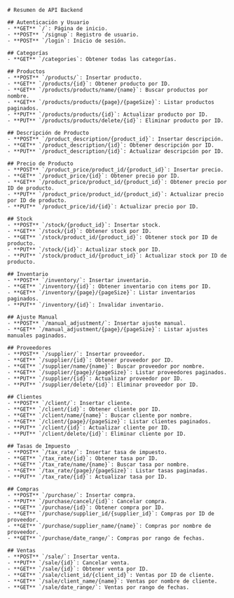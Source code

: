     # Resumen de API Backend

    ## Autenticación y Usuario
    - **GET** `/`: Página de inicio.
    - **POST** `/signup`: Registro de usuario.
    - **POST** `/login`: Inicio de sesión.

    ## Categorías
    - **GET** `/categories`: Obtener todas las categorías.

    ## Productos
    - **POST** `/products/`: Insertar producto.
    - **GET** `/products/{id}`: Obtener producto por ID.
    - **GET** `/products/products/name/{name}`: Buscar productos por nombre.
    - **GET** `/products/products/{page}/{pageSize}`: Listar productos paginados.
    - **PUT** `/products/products/{id}`: Actualizar producto por ID.
    - **PUT** `/products/products/delete/{id}`: Eliminar producto por ID.

    ## Descripción de Producto
    - **POST** `/product_description/{product_id}`: Insertar descripción.
    - **GET** `/product_description/{id}`: Obtener descripción por ID.
    - **PUT** `/product_description/{id}`: Actualizar descripción por ID.

    ## Precio de Producto
    - **POST** `/product_price/product_id/{product_id}`: Insertar precio.
    - **GET** `/product_price/{id}`: Obtener precio por ID.
    - **GET** `/product_price/product_id/{product_id}`: Obtener precio por ID de producto.
    - **PUT** `/product_price/product_id/{product_id}`: Actualizar precio por ID de producto.
    - **PUT** `/product_price/id/{id}`: Actualizar precio por ID.

    ## Stock
    - **POST** `/stock/{product_id}`: Insertar stock.
    - **GET** `/stock/{id}`: Obtener stock por ID.
    - **GET** `/stock/product_id/{product_id}`: Obtener stock por ID de producto.
    - **PUT** `/stock/{id}`: Actualizar stock por ID.
    - **PUT** `/stock/product_id/{product_id}`: Actualizar stock por ID de producto.

    ## Inventario
    - **POST** `/inventory/`: Insertar inventario.
    - **GET** `/inventory/{id}`: Obtener inventario con items por ID.
    - **GET** `/inventory/{page}/{pageSize}`: Listar inventarios paginados.
    - **PUT** `/inventory/{id}`: Invalidar inventario.

    ## Ajuste Manual
    - **POST** `/manual_adjustment/`: Insertar ajuste manual.
    - **GET** `/manual_adjustment/{page}/{pageSize}`: Listar ajustes manuales paginados.

    ## Proveedores
    - **POST** `/supplier/`: Insertar proveedor.
    - **GET** `/supplier/{id}`: Obtener proveedor por ID.
    - **GET** `/supplier/name/{name}`: Buscar proveedor por nombre.
    - **GET** `/supplier/{page}/{pageSize}`: Listar proveedores paginados.
    - **PUT** `/supplier/{id}`: Actualizar proveedor por ID.
    - **PUT** `/supplier/delete/{id}`: Eliminar proveedor por ID.

    ## Clientes
    - **POST** `/client/`: Insertar cliente.
    - **GET** `/client/{id}`: Obtener cliente por ID.
    - **GET** `/client/name/{name}`: Buscar cliente por nombre.
    - **GET** `/client/{page}/{pageSize}`: Listar clientes paginados.
    - **PUT** `/client/{id}`: Actualizar cliente por ID.
    - **PUT** `/client/delete/{id}`: Eliminar cliente por ID.

    ## Tasas de Impuesto
    - **POST** `/tax_rate/`: Insertar tasa de impuesto.
    - **GET** `/tax_rate/{id}`: Obtener tasa por ID.
    - **GET** `/tax_rate/name/{name}`: Buscar tasa por nombre.
    - **GET** `/tax_rate/{page}/{pageSize}`: Listar tasas paginadas.
    - **PUT** `/tax_rate/{id}`: Actualizar tasa por ID.

    ## Compras
    - **POST** `/purchase/`: Insertar compra.
    - **PUT** `/purchase/cancel/{id}`: Cancelar compra.
    - **GET** `/purchase/{id}`: Obtener compra por ID.
    - **GET** `/purchase/supplier_id/{supplier_id}`: Compras por ID de proveedor.
    - **GET** `/purchase/supplier_name/{name}`: Compras por nombre de proveedor.
    - **GET** `/purchase/date_range/`: Compras por rango de fechas.

    ## Ventas
    - **POST** `/sale/`: Insertar venta.
    - **PUT** `/sale/{id}`: Cancelar venta.
    - **GET** `/sale/{id}`: Obtener venta por ID.
    - **GET** `/sale/client_id/{client_id}`: Ventas por ID de cliente.
    - **GET** `/sale/client_name/{name}`: Ventas por nombre de cliente.
    - **GET** `/sale/date_range/`: Ventas por rango de fechas.